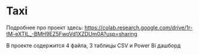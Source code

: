 # Taxi

Подробнее про проект здесь:
https://colab.research.google.com/drive/1r-tM-eXTIL_-BMH9EZ5FwoVd1XZDUm0A?usp=sharing

В проекте содержится 4 файла, 3 таблицы CSV и Power Bi дашборд
